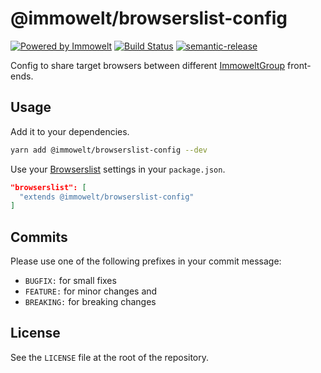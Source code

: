 # @immowelt/browserslist-config

[![Powered by Immowelt](https://img.shields.io/badge/powered%20by-immowelt-yellow.svg?colorB=ffb200)](https://stackshare.io/immowelt-group/)
[![Build Status](https://travis-ci.org/ImmoweltGroup/browserslist-config.svg?branch=master)](https://travis-ci.org/ImmoweltGroup/browserslist-config)
[![semantic-release](https://img.shields.io/badge/%20%20%F0%9F%93%A6%F0%9F%9A%80-semantic--release-e10079.svg)](https://github.com/semantic-release/semantic-release)

Config to share target browsers between different [ImmoweltGroup](https://github.com/ImmoweltGroup) front-ends.

## Usage

Add it to your dependencies.

```bash
yarn add @immowelt/browserslist-config --dev
```

Use your [Browserslist](https://github.com/browserslist/browserslist#shareable-configs) settings in your `package.json`.

```json
"browserslist": [
  "extends @immowelt/browserslist-config"
]
```

## Commits
Please use one of the following prefixes in your commit message:
* `BUGFIX:` for small fixes
* `FEATURE:` for minor changes and
* `BREAKING:` for breaking changes

## License

See the `LICENSE` file at the root of the repository.

